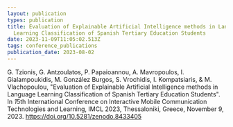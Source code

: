 ```yaml
---
layout: publication
types: publication
title: Evaluation of Explainable Artificial Intelligence methods in Language
  Learning Classification of Spanish Tertiary Education Students
date: 2023-11-09T11:05:02.513Z
tags: conference_publications
publication_date: 2023-08-02
---
```

<!--StartFragment-->

G. Tzionis, G. Antzoulatos, P. Papaioannou, A. Mavropoulos, I. Gialampoukidis, M. González Burgos, S. Vrochidis, I. Kompatsiaris, & M. Vlachopoulou, "Evaluation of Explainable Artificial Intelligence methods in Language Learning Classification of Spanish Tertiary Education Students". In *1*5th International Conference on Interactive Mobile Communication Technologies and Learning, IMCL 2023, Thessaloniki, Greece, November 9, 2023. https://doi.org/10.5281/zenodo.8433405

<!--EndFragment-->